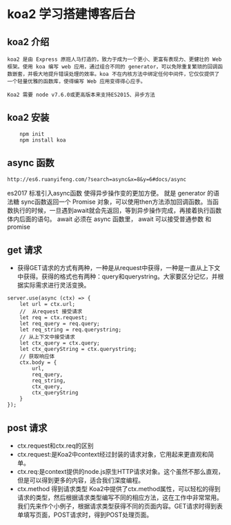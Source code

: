# koa2  学习搭建博客后台
## koa2 介绍
```
koa2 是由 Express 原班人马打造的，致力于成为一个更小、更富有表现力、更健壮的 Web 框架。使用 koa 编写 web 应用，通过组合不同的 generator，可以免除重复繁琐的回调函数嵌套，并极大地提升错误处理的效率。koa 不在内核方法中绑定任何中间件，它仅仅提供了一个轻量优雅的函数库，使得编写 Web 应用变得得心应手。
```
```
Koa2 需要 node v7.6.0或更高版本来支持ES2015、异步方法
``` 

## koa2 安装  
```
    npm init 
    npm install koa
```

## async 函数
```
http://es6.ruanyifeng.com/?search=async&x=8&y=6#docs/async
```

es2017 标准引入async函数 使得异步操作变的更加方便。
就是 generator 的语法糖
sync函数返回一个 Promise 对象，可以使用then方法添加回调函数。当函数执行的时候，一旦遇到await就会先返回，等到异步操作完成，再接着执行函数体内后面的语句。
await 必须在 async 函数里， await 可以接受普通参数 和 promise

## get 请求
- 获得GET请求的方式有两种，一种是从request中获得，一种是一直从上下文中获得。获得的格式也有两种：query和querystring。大家要区分记忆，并根据实际需求进行灵活变换。
```
server.use(async (ctx) => {
    let url = ctx.url;
    //  从request 接受请求
    let req = ctx.request;
    let req_query = req.query;
    let req_string = req.querystring;
    // 从上下文中接受请求
    let ctx_query = ctx.query;
    let ctx_queryString = ctx.querystring;
    // 获取响应体
    ctx.body = {
        url,
        req_query,
        req_string,
        ctx_query,
        ctx_queryString
    }
});
```
## post 请求

- ctx.request和ctx.req的区别
- ctx.request:是Koa2中context经过封装的请求对象，它用起来更直观和简单。
- ctx.req:是context提供的node.js原生HTTP请求对象。这个虽然不那么直观，但是可以得到更多的内容，适合我们深度编程。
- ctx.method 得到请求类型
Koa2中提供了ctx.method属性，可以轻松的得到请求的类型，然后根据请求类型编写不同的相应方法，这在工作中非常常用。我们先来作个小例子，根据请求类型获得不同的页面内容。GET请求时得到表单填写页面，POST请求时，得到POST处理页面。
